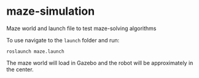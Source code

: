 # maze-simulation
Maze world and launch file to test maze-solving algorithms 

To use navigate to the ```launch``` folder and run: 

```
roslaunch maze.launch
```

The maze world will load  in Gazebo and the robot will be approximately in the center.

